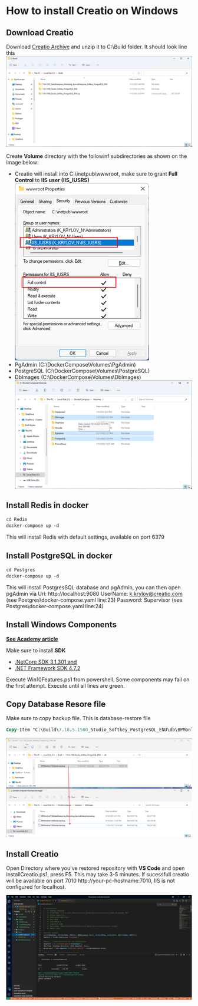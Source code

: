 # How to install Creatio on Windows

## Download Creatio
Download [Creatio Archive](https://ftp.bpmonline.com/support/downloads/!Release/installation_files/7.18.5/7.18.5.1500_Studio_Softkey_PostgreSQL_ENU.zip) and unzip it to C:\Build folder. It should look line this
![Build Dir image](./Images/BuildDir.png)


Create **Volume** directory with the followinf subdirectories as shown on the image below:
- Creatio will install into C:\inetpub\wwwroot, make sure to grant **Full Control** to **IIS user (IIS_IUSRS)**
![](./Images/Permission.png)
- PgAdmin (C:\DockerCompose\Volumes\PgAdmin)
- PostgreSQL (C:\DockerCompose\Volumes\PostgreSQL)
- DbImages (C:\DockerCompose\Volumes\DbImages)
![Volume Directory](./Images/VolumeDir.png)


## Install Redis in docker
```ps
cd Redis
docker-compose up -d 
```
This will install Redis with default settings, available on port 6379

## Install PostgreSQL in docker
```ps
cd Postgres
docker-compose up -d 
```
This will install PostgresSQL database and pgAdmin, you can then open pgAdmin via 
	Url: http://localhost:9080
	UserName: k.krylov@creatio.com (see Postgres\docker-compose.yaml line:23)
	Password: Supervisor (see Postgres\docker-compose.yaml line:24)

## Install Windows Components
**[See Academy article](https://academy.creatio.com/docs/user/on_site_deployment/net_framework_application_server_on_windows/check_required_components/enable_required_windows_components)**

Make sure to install **SDK**
- [.NetCore SDK 3.1.301 and](https://dotnet.microsoft.com/download/dotnet-core/thank-you/sdk-3.1.301-windows-x64-installer)
- [.NET Framework SDK 4.7.2](https://dotnet.microsoft.com/download/thank-you/net472-developer-pack)

Execute Win10Features.ps1 from powershell. Some components may fail on the first attempt. Execute until all lines are green.


## Copy Database Resore file
Make sure to copy backup file. This is database-restore file
```ps
Copy-Item "C:\Build\7.18.5.1500_Studio_Softkey_PostgreSQL_ENU\db\BPMonline7185Studio.backup" -Destination "C:\DockerCompose\Volumes\DbImages\BPMonline7185Studio.backup"
```
![](./Images/CopyBackup.png)


## Install Creatio
Open Directory where you've restored repository with **VS Code** and open installCreatio.ps1, press F5. This may take 3-5 minutes. 
If sucessfull creatio will be available on port 7010
http://your-pc-hostname:7010, IIS is not configured for localhost.

![](./Images/installing.png)